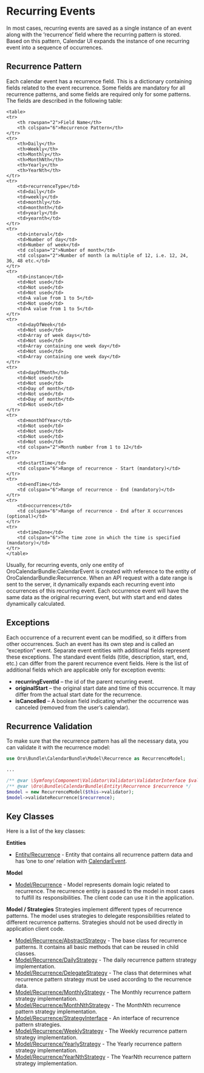 # Recurring Events

In most cases, recurring events are saved as a single instance of an event along with the ‘recurrence’  field where the recurring pattern is stored. Based on this pattern, Calendar UI expands the instance of one recurring event into a sequence of occurrences.

## Recurrence Pattern

Each calendar event has a recurrence field. This is a dictionary containing fields related to the event recurrence. Some fields are mandatory for all recurrence patterns, and some fields are required only for some patterns. The fields are described in the following table:

```none
<table>
<tr>
    <th rowspan="2">Field Name</th>
    <th colspan="6">Recurrence Pattern</th>
</tr>
<tr>
    <th>Daily</th>
    <th>Weekly</th>
    <th>Monthly</th>
    <th>MonthNth</th>
    <th>Yearly</th>
    <th>YearNth</th>
</tr>
<tr>
    <td>recurrenceType</td>
    <td>daily</td>
    <td>weekly</td>
    <td>monthly</td>
    <td>monthnth</td>
    <td>yearly</td>
    <td>yearnth</td>
</tr>
<tr>
    <td>interval</td>
    <td>Number of day</td>
    <td>Number of week</td>
    <td colspan="2">Number of month</td>
    <td colspan="2">Number of month (a multiple of 12, i.e. 12, 24, 36, 48 etc.</td>
</tr>
<tr>
    <td>instance</td>
    <td>Not used</td>
    <td>Not used</td>
    <td>Not used</td>
    <td>A value from 1 to 5</td>
    <td>Not used</td>
    <td>A value from 1 to 5</td>
</tr>
<tr>
    <td>dayOfWeek</td>
    <td>Not used</td>
    <td>Array of week days</td>
    <td>Not used</td>
    <td>Array containing one week day</td>
    <td>Not used</td>
    <td>Array containing one week day</td>
</tr>
<tr>
    <td>dayOfMonth</td>
    <td>Not used</td>
    <td>Not used</td>
    <td>Day of month</td>
    <td>Not used</td>
    <td>Day of month</td>
    <td>Not used</td>
</tr>
<tr>
    <td>monthOfYear</td>
    <td>Not used</td>
    <td>Not used</td>
    <td>Not used</td>
    <td>Not used</td>
    <td colspan="2">Month number from 1 to 12</td>
</tr>
<tr>
    <td>startTime</td>
    <td colspan="6">Range of recurrence - Start (mandatory)</td>
</tr>
<tr>
    <td>endTime</td>
    <td colspan="6">Range of recurrence - End (mandatory)</td>
</tr>
<tr>
    <td>occurrences</td>
    <td colspan="6">Range of recurrence - End after X occurrences (optional)</td>
</tr>
<tr>
    <td>timeZone</td>
    <td colspan="6">The time zone in which the time is specified (mandatory)</td>
</tr>
</table>
```

Usually, for recurring events, only one entity of OroCalendarBundle:CalendarEvent is created with reference to the entity of OroCalendarBundle:Recurrence. When an API request with a date range is sent to the server, it dynamically expands each recurring event into occurrences of this recurring event. Each occurrence event will have the same data as the original recurring event, but with start and end dates dynamically calculated.

## Exceptions

Each occurrence of a recurrent event can be modified, so it differs from other occurrences. Such an event has its own step
and is called an “exception” event. Separate event entities with additional fields represent these exceptions.
The standard event fields (title, description, start, end, etc.) can differ from the parent recurrence event fields.
Here is the list of additional fields which are applicable only for exception events:
- **recurringEventId** – the id of the parent recurring event.
- **originalStart** – the original start date and time of this occurrence. It may differ from the actual start date for the recurrence.
- **isCancelled** – A boolean field indicating whether the occurrence was canceled (removed from the user’s calendar).

## Recurrence Validation

To make sure that the recurrence pattern has all the necessary data, you  can validate it with the recurrence model:

```php
use Oro\Bundle\CalendarBundle\Model\Recurrence as RecurrenceModel;

...

/** @var \Symfony\Component\Validator\Validator\ValidatorInterface $validator */
/** @var \Oro\Bundle\CalendarBundle\Entity\Recurrence $recurrence */
$model = new RecurrenceModel($this->validator);
$model->validateRecurrence($recurrence);
```

## Key Classes

Here is a list of the key classes:

**Entities**

- <a href="https://github.com/oroinc/OroCalendarBundle/blob/5.0/Entity/Recurrence.php" target="_blank">Entity/Recurrence</a> - Entity that contains all recurrence pattern data and has ‘one to one’ relation with <a href="https://github.com/oroinc/OroCalendarBundle/blob/5.0/Entity/CalendarEvent.php" target="_blank">CalendarEvent</a>.

**Model**
- <a href="https://github.com/oroinc/OroCalendarBundle/blob/5.0/Model/Recurrence.php" target="_blank">Model/Recurrence</a> - Model represents domain logic related to recurrence. The recurrence entity is passed to the model in most cases to fulfill its responsibilities. The client code can use it in the application.

**Model / Strategies**
Strategies implement different types of recurrence patterns. The model uses strategies to delegate responsibilities related
to different recurrence patterns. Strategies should not be used directly in application client code.

- <a href="https://github.com/oroinc/OroCalendarBundle/blob/5.0/Model/Recurrence/AbstractStrategy.php" target="_blank">Model/Recurrence/AbstractStrategy</a> - The base class for recurrence patterns. It contains all basic methods that can be reused in child classes.
- <a href="https://github.com/oroinc/OroCalendarBundle/blob/5.0/Model/Recurrence/DailyStrategy.php" target="_blank">Model/Recurrence/DailyStrategy</a> - The daily recurrence pattern strategy implementation.
- <a href="https://github.com/oroinc/OroCalendarBundle/blob/5.0/Model/Recurrence/DelegateStrategy.php" target="_blank">Model/Recurrence/DelegateStrategy</a> - The class that determines what recurrence pattern strategy must be used according to the recurrence data.
- <a href="https://github.com/oroinc/OroCalendarBundle/blob/5.0/Model/Recurrence/MonthlyStrategy.php" target="_blank">Model/Recurrence/MonthlyStrategy</a> - The Monthly recurrence pattern strategy implementation.
- <a href="https://github.com/oroinc/OroCalendarBundle/blob/5.0/Model/Recurrence/MonthNthStrategy.php" target="_blank">Model/Recurrence/MonthNthStrategy</a> - The MonthNth recurrence pattern strategy implementation.
- <a href="https://github.com/oroinc/OroCalendarBundle/blob/5.0/Model/Recurrence/StrategyInterface.php" target="_blank">Model/Recurrence/StrategyInterface</a> - An interface of recurrence pattern strategies.
- <a href="https://github.com/oroinc/OroCalendarBundle/blob/5.0/Model/Recurrence/WeeklyStrategy.php" target="_blank">Model/Recurrence/WeeklyStrategy</a> - The Weekly recurrence pattern strategy implementation.
- <a href="https://github.com/oroinc/OroCalendarBundle/blob/5.0/Model/Recurrence/YearlyStrategy.php" target="_blank">Model/Recurrence/YearlyStrategy</a> - The Yearly recurrence pattern strategy implementation.
- <a href="https://github.com/oroinc/OroCalendarBundle/blob/5.0/Model/Recurrence/YearNthStrategy.php" target="_blank">Model/Recurrence/YearNthStrategy</a> - The YearNth recurrence pattern strategy implementation.

<!-- Frontend -->
